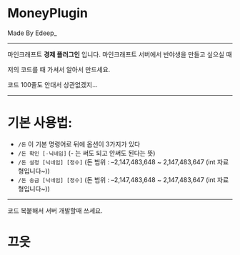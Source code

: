 # MoneyPlugin
Made By Edeep_

___

마인크래프트 **경제 플러그인** 입니다.
마인크래프트 서버에서 반야생을 만들고 싶으실 때

저의 코드를 때 가셔서 알아서 만드세요.

코드 100줄도 안대서 상관없겠지...

___

# 기본 사용법:
  - ```/돈``` 이 기본 명령어로 뒤에 옵션이 3가지가 있다
  - ```/돈 확인 [-닉네임]``` (- 는 써도 되고 안써도 된다는 뜻)
  - ```/돈 설정 [닉네임] [정수]``` (돈 범위 : –2,147,483,648 ~ 2,147,483,647 (int 자료형입니다~))
  - ```/돈 송금 [닉네임] [정수]``` (돈 범위 : –2,147,483,648 ~ 2,147,483,647 (int 자료형입니다~))
___

코드 복붙해서 서버 개발할때 쓰세요.

# 끄읏

